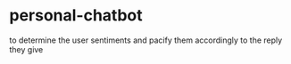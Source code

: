 # personal-chatbot
to determine the user sentiments and pacify them accordingly to the reply they give 
